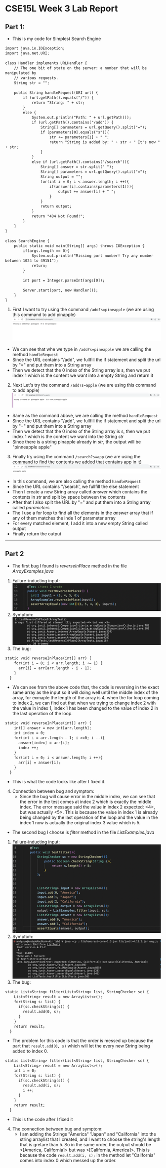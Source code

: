 # CSE15L Week 3 Lab Report
## Part 1:
* This is my code for Simplest Search Engine
```
import java.io.IOException;
import java.net.URI;

class Handler implements URLHandler {
    // The one bit of state on the server: a number that will be manipulated by
    // various requests.
    String str = "";

    public String handleRequest(URI url) {
        if (url.getPath().equals("/")) {
            return "String: " + str;
        } 
        else {
            System.out.println("Path: " + url.getPath());
            if (url.getPath().contains("/add")) {
                String[] parameters = url.getQuery().split("=");
                if (parameters[0].equals("s")){
                    str += parameters[1] + " ";
                    return "String is added by: " + str + " It's now " + str;
                }
            }
            else if (url.getPath().contains("/search")){
                String[] answer = str.split(" ");
                String[] parameters = url.getQuery().split("=");
                String output = "";
                for(int i = 0; i < answer.length; i ++){
                    if(answer[i].contains(parameters[1])){
                        output += answer[i] + " ";
                    }
                }
                return output;
            }
            return "404 Not Found!";
        }
    }
}

class SearchEngine {
    public static void main(String[] args) throws IOException {
        if(args.length == 0){
            System.out.println("Missing port number! Try any number between 1024 to 49151");
            return;
        }

        int port = Integer.parseInt(args[0]);

        Server.start(port, new Handler());
    }
}
```
1. First I want to try using the command `/add?s=pineapple` (we are using this command to add pinapple)
![Image](screenshot12.png)
* We can see that whe we type in `/add?s=pineapple` we are calling the method `handleRequest`
* Since the URL contains "/add", we fullfill the if statement and split the url by "=" and put them into a String array
* Then we detect that the 0 index of the String array is s, then we put index 1 which is the content we want into a empty String and return it

2. Next Let's try the command `/add?s=apple` (we are using this command to add apple)
![Image](screenshot13.png)
* Same as the command above, we are calling the method `handleRequest`
* Since the URL contains "/add", we fullfill the if statement and split the url by "=" and put them into a String array
* Then we detect that the 0 index of the String array is s, then we put index 1 which is the content we want into the String *str*
* Since there is a string pinapple already in *str*, the output will be "pinneapple apple"

3. Finally try using the command `/search?s=app` (we are using the command to find the contents we added that contains app in it)
![Image](screenshot14.png)
* In this command, we are also calling the method `handleRequest`
* Since the URL contains "/search', we fullfill the else statement
* Then I create a new String array called *answer* which contains the contents in *str* and split by space between the contents
* After that I also split the URL by "=" and put them into a String array called *parameters*
* The I use a for loop to find all the elements in the *answer* array that if any of them matches the inde 1 of parameter array
* For every matched element, I add it into a new empty String called output
* Finally return the output

---

## Part 2
* The first bug I found is *reverseInPlace* method in the file *ArrayExamples.java*
1. Failure-inducting input:
![Image](screenshot15.png)
2. Symptom:
![Image](screenshot16.png)
3. The bug:
```
static void reverseInPlace(int[] arr) {
    for(int i = 0; i < arr.length; i += 1) {
      arr[i] = arr[arr.length - i - 1];
    }
  }
```
* We can see from the above code that, the code is reversing in the exact same array as the input so it will doing well until the middle index of the array, for exmaple the length of the array is 4, when the for loop coming to index 2, we can find out that when we trying to change index 2 with the value in index 1, index 1 has been changed to the value of index 2 in the last operation of the loop. 
```
static void reverseInPlace(int[] arr) {
    int[] answer = new int[arr.length];
    int index = 0;
    for(int i = arr.length - 1; i >=0; i --){
      answer[index] = arr[i];
      index ++;
    }
    for(int i = 0; i < answer.length; i ++){
      arr[i] = answer[i];
    }
  }
``` 
* This is what the code looks like after I fixed it.

4. Connection between bug and symptom:
    * Since the bug will cause error in the middle index, we can see that the error in the test comes at index 2 which is exactly the middle index. The error message said the value in index 2 expected: <4>, but was actually <5>. This is because the value in index 1 is already being changed by the last operation of the loop and the value in the index 1 now is actually the original index 3 value which is 5.

* The second bug I choose is *filter* method in the file *ListExamples.java*
1. Faliure-inducting input:
![Image](screenshot17.png)
2. Symptom: 
![Image](screenshot18.png)
3. The bug:
```
static List<String> filter(List<String> list, StringChecker sc) {
    List<String> result = new ArrayList<>();
    for(String s: list) {
      if(sc.checkString(s)) {
        result.add(0, s);
      }
    }
    return result;
  }
```
* The problem for this code is that the order is messed up because the part that `result.add(0, s)` which will let the every new String being added to index 0.
```
static List<String> filter(List<String> list, StringChecker sc) {
    List<String> result = new ArrayList<>();
    int i = 0;
    for(String s: list) {
      if(sc.checkString(s)) {
        result.add(i, s);
        i ++;
      }
    }
    return result;
  }
```
* This is the code after I fixed it

4. The connection between bug and symptom:
    * I am adding the Strings "America" "Japan" and "California" into the string arraylist that I created, and I want to choose the string's length that is gretare than 5. So in the same order, the output should be <[America, California]> but was <[California, America]>. This is because the code `result.add(i, s);` in the method let "California" comes into index 0 which messed up the order.




